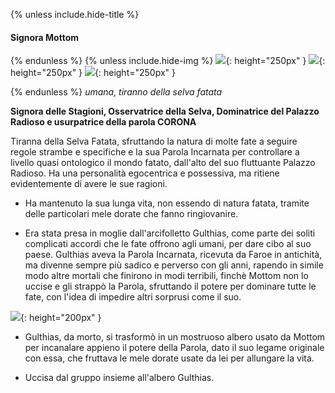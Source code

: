 {% unless include.hide-title %}
#### Signora Mottom

{% endunless %}
{% unless include.hide-img %}
![](https://i.imgur.com/NdXyyJm.png){: height="250px" } ![](https://static.tvtropes.org/pmwiki/pub/images/mottom_child.jpg){: height="250px" } ![](https://i.imgur.com/tPO7DkZ.png){: height="250px" }

{% endunless %}
*umana, tiranno della selva fatata*

**Signora delle Stagioni, Osservatrice della Selva, Dominatrice del Palazzo Radioso e usurpatrice della parola <span class="incarnate-word">CORONA</span>**

Tiranna della Selva Fatata, sfruttando la natura di molte fate a seguire regole strambe e specifiche e la sua Parola Incarnata per controllare a livello quasi ontologico il mondo fatato, dall'alto del suo fluttuante Palazzo Radioso. Ha una personalità egocentrica e possessiva, ma ritiene evidentemente di avere le sue ragioni.

- Ha mantenuto la sua lunga vita, non essendo di natura fatata, tramite delle particolari mele dorate che fanno ringiovanire.

- Era stata presa in moglie dall'arcifolletto Gulthias, come parte dei soliti complicati accordi che le fate offrono agli umani, per dare cibo al suo paese. Gulthias aveva la Parola Incarnata, ricevuta da Faroe in antichità, ma divenne sempre più sadico e perverso con gli anni, rapendo in simile modo altre mortali che finirono in modi terribili, finchè Mottom non lo uccise e gli strappò la Parola, sfruttando il potere per dominare tutte le fate, con l'idea di impedire altri sorprusi come il suo.

![](https://i.imgur.com/kje810H.png){: height="200px" }

- Gulthias, da morto, si trasformò in un mostruoso albero usato da Mottom per incanalare appieno il potere della Parola, dato il suo legame originale con essa, che fruttava le mele dorate usate da lei per allungare la vita.

- Uccisa dal gruppo insieme all'albero Gulthias.